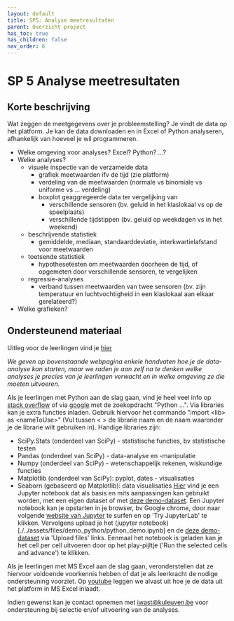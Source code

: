 ```yaml
---
layout: default
title: SP5: Analyse meetresultaten
parent: Overzicht project
has_toc: true
has_children: false
nav_order: 6
---
```


# SP 5 Analyse meetresultaten

## Korte beschrijving

Wat zeggen de meetgegevens over je probleemstelling?
Je vindt de data op het platform. Je kan de data downloaden en in Excel of Python analyseren, afhankelijk van hoeveel je wil programmeren.
* Welke omgeving voor analyses? Excel? Python? ...?
* Welke analyses? 
    * visuele inspectie van de verzamelde data 
        * grafiek meetwaarden ifv de tijd (zie platform)
        * verdeling van de meetwaarden (normale vs binomiale vs uniforme vs ... verdeling)
        * boxplot geaggregeerde data ter vergelijking van 
            * verschillende sensoren (bv. geluid in het klaslokaal vs op de speelplaats)
            * verschillende tijdstippen (bv. geluid op weekdagen vs in het weekend)
    * beschrijvende statistiek
        * gemiddelde, mediaan, standaarddeviatie, interkwartielafstand voor meetwaarden
    * toetsende statistiek
        * hypothesetesten om meetwaarden doorheen de tijd, of opgemeten door verschillende sensoren, te vergelijken
    * regressie-analyses
        * verband tussen meetwaarden van twee sensoren (bv. zijn temperatuur en luchtvochtigheid in een klaslokaal aan elkaar gerelateerd?)
* Welke grafieken?

## Ondersteunend materiaal
Uitleg voor de leerlingen vind je [hier](https://dramco-iwast.github.io/handleiding-voor-leerlingen/SP5/analyse.html)

_We geven op bovenstaande webpagina enkele handvaten hoe je de data-analyse kan starten, maar we raden je aan zelf na te denken welke analyses je precies van je leerlingen verwacht en in welke omgeving ze die moeten uitvoeren._

Als je leerlingen met Python aan de slag gaan, vind je heel veel info op [stack overflow](https://stackoverflow.com/) of via [google](https://www.google.com/) met de zoekopdracht "Python ...".
Via libraries kan je extra functies inladen. Gebruik hiervoor het commando "import \<lib\> as \<nameToUse\>" (Vul tussen \< \> de librarie naam en de naam waaronder je de librarie wilt gebruiken in).
Handige libraries zijn:
* SciPy.Stats (onderdeel van SciPy) - statistische functies, bv statistische testen
* Pandas (onderdeel van SciPy) - data-analyse en -manipulatie
* Numpy (onderdeel van SciPy) - wetenschappelijk rekenen, wiskundige functies
* Matplotlib (onderdeel van SciPy): pyplot, dates - visualisaties
* Seaborn (gebaseerd op Matplotlib): data visualisaties
[Hier](./../assets/files/demo_python/python_demo.ipynb) vind je een Jupyter notebook dat als basis en mits aanpassingen kan gebruikt worden, met een eigen dataset of met [deze demo-dataset](./../assets/files/demo_python/iwast-the-chamber-of-secrets.csv).
Een Jupyter notebook kan je opstarten in je browser, bv Google chrome, door naar volgende [website van Jupyter](https://jupyter.org/try) te surfen en op 'Try JupyterLab' te klikken. Vervolgens upload je het (jupyter notebook)[./../assets/files/demo_python/python_demo.ipynb] en de [deze demo-dataset](./../assets/files/demo_python/iwast-the-chamber-of-secrets.csv) via 'Upload files' links. Eenmaal het notebook is geladen kan je het cell per cell uitvoeren door op het play-pijltje ('Run the selected cells and advance') te klikken.

Als je leerlingen met MS Excel aan de slag gaan, veronderstellen dat ze hiervoor voldoende voorkennis hebben of dat je als leerkracht de nodige ondersteuning voorziet. Op [youtube](https://www.youtube.com/watch?v=6gvMOkCW0ug) leggen we alvast uit hoe je de data uit het platform in MS Excel inlaadt.

Indien gewenst kan je contact opnemen met iwast@kuleuven.be voor ondersteuning bij selectie en/of uitvoering van de analyses.
